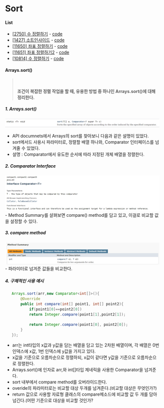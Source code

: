# Sort

#### List
-  [[2750] 수 정렬하기](https://www.acmicpc.net/problem/2750) - [code](./acmicpc_Sort_2750.java)
-  [[1427] 소트인사이드](https://www.acmicpc.net/problem/1427) - [code](./acmicpc_Sort_1427.java)
-  [[11650] 좌표 정렬하기](https://www.acmicpc.net/problem/11650) - [code](./acmicpc_Sort_11650.java)
-  [[11651] 좌표 정렬하기2](https://www.acmicpc.net/problem/11651) - [code](./acmicpc_Sort_11651.java)
-  [[10814] 수 정렬하기](https://www.acmicpc.net/problem/10814) - [code](./acmicpc_Sort_10814.java)

#### Arrays.sort()
> <br>
> 
> __조건이 복잡한 정렬 작업을 할 때, 유용한 방법 중 하나인 Arrays.sort()에 대해 정리한다.__
><br>

##### 1. Arrays.sort()
![arraySrotImg](./img/Arrays_sort.PNG)
- API documnets에서 Arrays의 sort를 찾아보니 다음과 같은 설명이 있었다.
- sort메서드 사용시 파라미터로, 정렬할 배열 하나와, Comparator 인터페이스를 넘겨줄 수 있었다.
- 설명 : Comparator에서 유도한 순서에 따라 지정된 개체 배열을 정렬한다.

##### 2. Comparator Interface
![Comparator](./img/Comparator.PNG)
    - Method Summary를 살펴보면 compare() method를 담고 있고, 이걸로 비교할 값을 설정할 수 있다.


##### 3. compare method
![Comparator_method_compare](./img/Comparator_method_compare.PNG)
    - 파라미터로 넘겨준 값들을 비교한다.


##### 4. 구체적인 사용 예시
 ```Java
    Arrays.sort(arr,new Comparator<int[]>(){
        @Override
        public int compare(int[] point1, int[] point2){
            if(point1[0]==point2[0])
            return Integer.compare(point1[1],point2[1]);
            
            return Integer.compare(point1[0], point2[0]);
        }
    });
 ```

-  arr는 int타입의 x값과 y값을 담는 배열을 담고 있는 2차원 배열이며, 각 배열은 0번 인덱스에 x값, 1번 인덱스에 y값을 가지고 있다.
- x값을 기준으로 오름차순으로 정렬하되, x값이 같다면 y값을 기준으로 오름차순으로 정렬한다.
- Arrays.sort()에 인자로 arr,와 int[]타입 제네릭을 사용한 Comparator을 넘겨준다.
- sort 내부에서 compare method를 오버라이드한다.
- overide의 파라미터로는 비교할 대상 두개를 넘겨준다.(비교할 대상은 무엇인가?)
- return 값으로 사용할 자료형 클래스의 compare메소드에 비교할 값 두 개를 담아 넘긴다.(어떤 기준으로 대상을 비교할 것인가?
